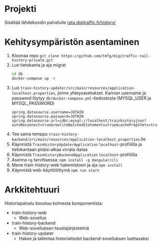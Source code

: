 # Projekti
Sisältää lähdekoodin palvelulle [rata.digitraffic.fi/history/](https://rata.digitraffic.fi/history/)

# Kehitysympäristön asentaminen
1. Kloonaa repo `git clone https://github.com/tmfg/digitraffic-rail-history-private.git`
2. Luo tietokanta ja aja migrat
   ```bash
   cd db
   docker-compose up -d 
   ```
3. Luo `train-history-updater/src/main/resources/application-localhost.properties`, jonne yhteysasetukset.
   Kannan username ja password löytyy `db/docker-compose.yml`-tiedostosta (MYSQL_USER ja MYSQL_PASSWORD)
   ```properties
   spring.datasource.username=JOTAIN
   spring.datasource.password=JOTAIN
   spring.datasource.url=jdbc:mysql://localhost/trainhistoryjson?autoReconnect=true&rewriteBatchedStatements=true&cachePrepStmts=true&useTimezone=true&serverTimezone=UTC&useSSL=false
   ```
4. Tee sama temppu `train-history-backend/src/main/resources/application-localhost.properties`:lle 
5. Käynnistä `TrainHistoryUpdaterApplication` `localhost`-profiililla ja tietokantaan pitäisi alkaa virrata dataa
6. Käynnistä `TrainHistoryBackendApplication` `localhost`-profiililla
7. Asenna `ng` tarvittaessa: `npm install -g @angular/cli`
8. Mene train-history-web hakemistoon ja aja `npm install`
9. Käynnistä web-käyttöliittymä `npm run start`

# Arkkitehtuuri

Historiapalvelu koostuu kolmesta komponentista:

* train-history-web
    * Web-sovellus
* train-history-backend
    * Web-sovelluksen taustajärjestelmä
* train-history-updater
    * Hakee ja tallentaa historiatiedot backend-sovelluksen luettavaksi
